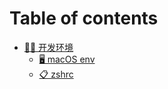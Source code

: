 # Table of contents

* [👨‍💻 开发环境](README.md)
  * [🖥️ macOS env](dev-env/macos-env.md)
  * [📋 zshrc](dev-env/zshrc.md)

